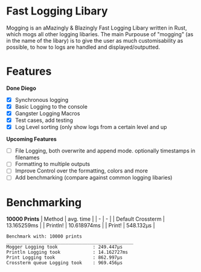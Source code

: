 # Fast Logging Libary
Mogging is an aMazingly & Blazingly Fast Logging Libary written in Rust, which mogs all other logging libaries. The main Purpouse of "mogging" (as in the name of the libary) is to give the user as much customisability as possible, to how to logs are handled and displayed/outputted.
# Features

**Done Diego**
- [x] Synchronous logging
- [x] Basic Logging to the console
- [x] Gangster Logging Macros
- [x] Test cases, add testing
- [x] Log Level sorting (only show logs from a certain level and up

**Upcoming Features**
- [ ] File Logging, both overwrite and append mode. optionally timestamps in filenames
- [ ] Formatting to multiple outputs
- [ ] Improve Control over the formatting, colors and more
- [ ] Add benchmarking (compare against common logging libaries)

# Benchmarking
**10000 Prints**
| Method | avg. time |
| - | - |
| Default Crossterm | 13.165259ms |
| Println! | 10.618974ms |
| Print! | 548.132µs |

```
Benchmark with: 10000 prints
_______________________________________________
Mogger Logging took             : 249.447µs
Println Logging took            : 14.162727ms
Print Logging took              : 862.997µs
Crossterm queue Logging took    : 969.456µs
```

